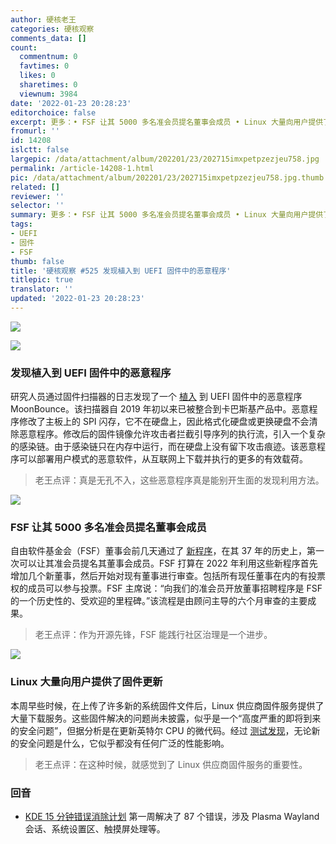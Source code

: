 ```yaml
---
author: 硬核老王
categories: 硬核观察
comments_data: []
count:
  commentnum: 0
  favtimes: 0
  likes: 0
  sharetimes: 0
  viewnum: 3984
date: '2022-01-23 20:28:23'
editorchoice: false
excerpt: 更多：• FSF 让其 5000 多名准会员提名董事会成员 • Linux 大量向用户提供了固件更新
fromurl: ''
id: 14208
islctt: false
largepic: /data/attachment/album/202201/23/202715imxpetpzezjeu758.jpg
permalink: /article-14208-1.html
pic: /data/attachment/album/202201/23/202715imxpetpzezjeu758.jpg.thumb.jpg
related: []
reviewer: ''
selector: ''
summary: 更多：• FSF 让其 5000 多名准会员提名董事会成员 • Linux 大量向用户提供了固件更新
tags:
- UEFI
- 固件
- FSF
thumb: false
title: '硬核观察 #525 发现植入到 UEFI 固件中的恶意程序'
titlepic: true
translator: ''
updated: '2022-01-23 20:28:23'
---
```


![](/data/attachment/album/202201/23/202715imxpetpzezjeu758.jpg)


![](/data/attachment/album/202201/23/202737b4morxpcxdo43rip.jpg)


### 发现植入到 UEFI 固件中的恶意程序


研究人员通过固件扫描器的日志发现了一个 [植入](https://securelist.com/moonbounce-the-dark-side-of-uefi-firmware/105468/) 到 UEFI 固件中的恶意程序 MoonBounce。该扫描器自 2019 年初以来已被整合到卡巴斯基产品中。恶意程序修改了主板上的 SPI 闪存，它不在硬盘上，因此格式化硬盘或更换硬盘不会清除恶意程序。修改后的固件镜像允许攻击者拦截引导序列的执行流，引入一个复杂的感染链。由于感染链只在内存中运行，而在硬盘上没有留下攻击痕迹。该恶意程序可以部署用户模式的恶意软件，从互联网上下载并执行的更多的有效载荷。



> 
> 老王点评：真是无孔不入，这些恶意程序真是能别开生面的发现利用方法。
> 
> 
> 


![](/data/attachment/album/202201/23/202747aozrzro9nrxf3uf5.jpg)


### FSF 让其 5000 多名准会员提名董事会成员


自由软件基金会（FSF）董事会前几天通过了 [新程序](https://www.fsf.org/news/fsf-expands-process-for-associate-members-to-nominate-new-members-of-the-board)，在其 37 年的历史上，第一次可以让其准会员提名其董事会成员。FSF 打算在 2022 年利用这些新程序首先增加几个新董事，然后开始对现有董事进行审查。包括所有现任董事在内的有投票权的成员可以参与投票。FSF 主席说：“向我们的准会员开放董事招聘程序是 FSF 的一个历史性的、受欢迎的里程碑。”该流程是由顾问主导的六个月审查的主要成果。



> 
> 老王点评：作为开源先锋，FSF 能践行社区治理是一个进步。
> 
> 
> 


![](/data/attachment/album/202201/23/202803bpzef6yen6nf3ipr.jpg)


### Linux 大量向用户提供了固件更新


本周早些时候，在上传了许多新的系统固件文件后，Linux 供应商固件服务提供了大量下载服务。这些固件解决的问题尚未披露，似乎是一个“高度严重的即将到来的安全问题”，但据分析是在更新英特尔 CPU 的微代码。经过 [测试发现](https://www.phoronix.com/scan.php?page=article&item=jan-2022-firmware&num=1)，无论新的安全问题是什么，它似乎都没有任何广泛的性能影响。



> 
> 老王点评：在这种时候，就感觉到了 Linux 供应商固件服务的重要性。
> 
> 
> 


### 回音


* [KDE 15 分钟错误消除计划](/article-14202-1.html) 第一周解决了 87 个错误，涉及 Plasma Wayland 会话、系统设置区、触摸屏处理等。
